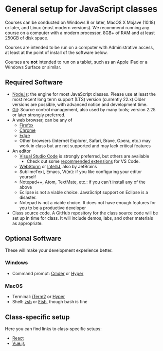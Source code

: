 # General setup for JavaScript classes

Courses can be conducted on Windows 8 or later, MacOS X Mojave (10.18) or later, and Linux (most modern versions). We recommend running
any course on a computer with a modern processor, 8GB+ of RAM and at least 250GB of disk space.

Courses are intended to be run on a computer with Administrative access, at least at the point of install of the software below.

Courses are **not** intended to run on a tablet, such as an Apple iPad or a Windows Surface or similar.

## Required Software

- [Node.js](https://nodejs.org): the engine for most JavaScript classes. Please use at least the most recent long term support (LTS) version (currently 22.x).Older versions are possible, with advanced notice and development time.
- [Git](https://git-scm.com/): Source control management, also used by many tools; version 2.25 or later strongly preferred.
- A web browser, can be any of
  - [Firefox](https://www.mozilla.org/en-US/firefox/browsers/)
  - [Chrome](https://www.google.com/chrome/)
  - [Edge](https://www.microsoft.com/en-us/edge)
  - Other browsers (Internet Explorer, Safari, Brave, Opera, etc.) may work in class but are not supported and may lack critical features
- An editor
  - [Visual Studio Code](https://code.visualstudio.com/) is strongly preferred, but others are available
    - Check out some [recommended extensions](vs-code-extensions.md) for VS Code.
  - [WebStorm](https://www.jetbrains.com/webstorm/) or [IntelliJ](https://www.jetbrains.com/idea/), also by JetBrains
  - SublimeText, Emacs, Vi(m): if you like configuring your editor yourself
  - Notepad++, Atom, TextMate, etc.: if you can't install any of the above
  - Eclipse is not a viable choice. JavaScript support on Eclipse is a disaster.
  - Notepad is not a viable choice. It does not have enough features for you to be a productive developer
- Class source code. A GitHub repository for the class source code will be set up in time for class. It will include demos, labs, and other materials as appropriate.

## Optional Software

These will make your development experience better.

### Windows

- Command prompt: [Cmder](https://cmder.app/) or [Hyper](https://hyper.is/)

### MacOS

- Terminal: [iTerm2](https://www.iterm2.com/) or [Hyper](https://hyper.is/)
- Shell: [zsh](http://zsh.sourceforge.net/) or [Fish](https://fishshell.com/), though bash is fine

## Class-specific setup

Here you can find links to class-specific setups:

- [React](react-configuration.md)
- [Vue.js](vue-configuration.md)
